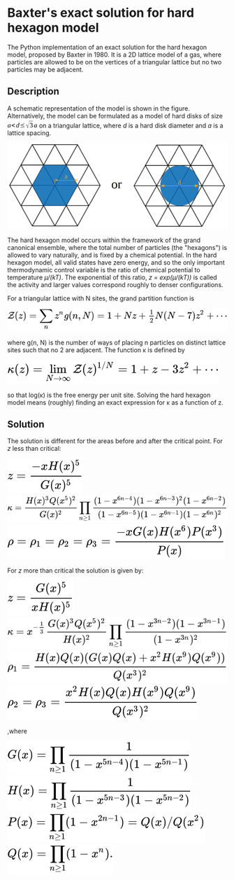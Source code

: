 # Baxter's exact solution for hard hexagon model
The Python implementation of an exact solution for the hard hexagon model, proposed by Baxter in 1980. It is a 2D lattice model of a gas, where particles are allowed to be on the vertices of a triangular lattice but no two particles may be adjacent.

## Description

A schematic representation of the model is shown in the figure. Alternatively, the model can be formulated as a model of hard disks of size <img src="images/disk_formula.png" height="19" /> on a triangular lattice, where <i>d</i> is a hard disk diameter and <i>a</i> is a lattice spacing.

<p align="center"><img src="images/hardhex.png" width="600" /></p>

The hard hexagon model occurs within the framework of the grand canonical ensemble, where the total number of particles (the "hexagons") is allowed to vary naturally, and is fixed by a chemical potential. In the hard hexagon model, all valid states have zero energy, and so the only important thermodynamic control variable is the ratio of chemical potential to temperature <i>µ/(kT)</i>. The exponential of this ratio, <i>z = exp(µ/(kT))</i> is called the activity and larger values correspond roughly to denser configurations.

For a triangular lattice with N sites, the grand partition function is 

<img src="images/partition_formula.svg" />

where g(n, N) is the number of ways of placing n particles on distinct lattice sites such that no 2 are adjacent. The function κ is defined by 

<img src="images/k_formula.svg" />

so that log(κ) is the free energy per unit site. Solving the hard hexagon model means (roughly) finding an exact expression for κ as a function of z.

## Solution

The solution is different for the areas before and after the critical point. For <i>z</i> less than critical:

<img src="images/z_formula_less.svg" />
<img src="images/k_formula_less.svg" />
<img src="images/rho_formula_less.svg" />

For <i>z</i> more than critical the solution is given by:

<img src="images/z_formula_more.svg" />
<img src="images/k_formula_more.svg" />
<img src="images/rho1_formula_more.svg" />
<img src="images/rho23_formula_more.svg" />

,where

<img src="images/G_formula.svg" />
<img src="images/H_formula.svg" />
<img src="images/P_formula.svg" />
<img src="images/Q_formula.svg" />

